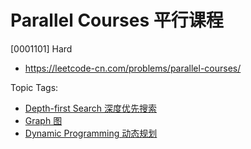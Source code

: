 # Parallel Courses 平行课程

[0001101] Hard

- https://leetcode-cn.com/problems/parallel-courses/

Topic Tags:

- [Depth-first Search 深度优先搜索](https://leetcode-cn.com/tag/depth-first-search/)
- [Graph 图](https://leetcode-cn.com/tag/graph/)
- [Dynamic Programming 动态规划](https://leetcode-cn.com/tag/dynamic-programming/)
